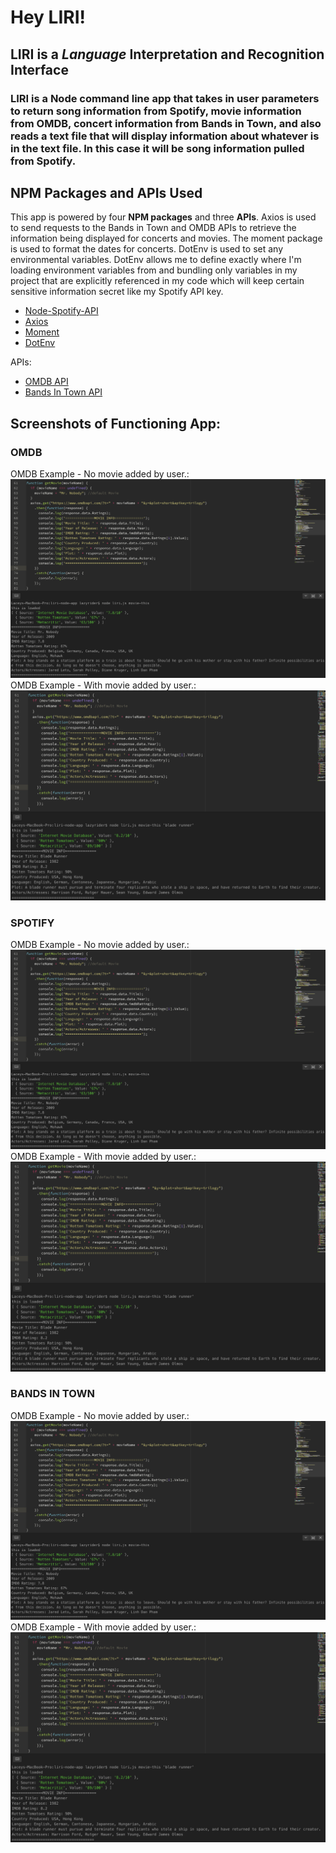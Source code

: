 # Hey LIRI!

## LIRI is a _Language_ Interpretation and Recognition Interface

### LIRI is a Node command line app that takes in user parameters to return song information from Spotify, movie information from OMDB, concert information from Bands in Town, and also reads a text file that will display information about whatever is in the text file. In this case it will be song information pulled from Spotify.

## NPM Packages and APIs Used

This app is powered by four **NPM packages** and three **APIs**.
Axios is used to send requests to the Bands in Town and OMDB APIs to retrieve the information being displayed for concerts and movies. The moment package is used to format the dates for concerts. DotEnv is used to set any environmental variables. DotEnv allows me to define exactly where I'm loading environment variables from and bundling only variables in my project that are explicitly referenced in my code which will keep certain sensitive information secret like my Spotify API key.

   * [Node-Spotify-API](https://www.npmjs.com/package/node-spotify-api)
   * [Axios](https://www.npmjs.com/package/axios)
   * [Moment](https://www.npmjs.com/package/moment)
   * [DotEnv](https://www.npmjs.com/package/dotenv)

APIs:
   * [OMDB API](http://www.omdbapi.com)
   * [Bands In Town API](http://www.artists.bandsintown.com/bandsintown-api)

## Screenshots of Functioning App:

### OMDB

   OMDB Example - No movie added by user.:
   ![alt text](https://github.com/lulu-gibbons/liri-node-app/blob/master/LIRI_SS/LIRI_movie_default.png "LIRI OMDB - No movie entered")
   OMDB Example - With movie added by user.:
   ![alt text](https://github.com/lulu-gibbons/liri-node-app/blob/master/LIRI_SS/LIRI_movie_with_user_input.png "LIRI OMDB - No movie entered")

### SPOTIFY

  OMDB Example - No movie added by user.:
  ![alt text](https://github.com/lulu-gibbons/liri-node-app/blob/master/LIRI_SS/LIRI_movie_default.png "LIRI OMDB - No movie entered")
  OMDB Example - With movie added by user.:
  ![alt text](https://github.com/lulu-gibbons/liri-node-app/blob/master/LIRI_SS/LIRI_movie_with_user_input.png "LIRI OMDB - No movie entered")

### BANDS IN TOWN

   OMDB Example - No movie added by user.:
   ![alt text](https://github.com/lulu-gibbons/liri-node-app/blob/master/LIRI_SS/LIRI_movie_default.png "LIRI OMDB - No movie entered")
   OMDB Example - With movie added by user.:
   ![alt text](https://github.com/lulu-gibbons/liri-node-app/blob/master/LIRI_SS/LIRI_movie_with_user_input.png "LIRI OMDB - No movie entered")
